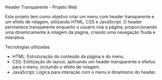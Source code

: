 Header Transparente - Projeto Web

Este projeto tem como objetivo criar um menu com header transparente e um efeito de rolagem, utilizando HTML, CSS e JavaScript. O header permanece transparente enquanto o usuário rola a página, proporcionando uma dinamicamente à rolagem da página, criando uma navegação fluida e interativa.

Tecnologias utilizadas

- HTML: Estruturação do conteúdo da página e do menu.
- CSS: Estilização do layout, aplicando um header transparente e efeitos para o menu, incluindo o efeito de rolagem.
- JavaScript: Lógica para interação com o menu e dinamismo do header.
